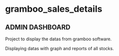 # gramboo_sales_details


## ADMIN DASHBOARD

Project to display the datas from gramboo software.

Displaying datas with graph and reports of all stocks.


